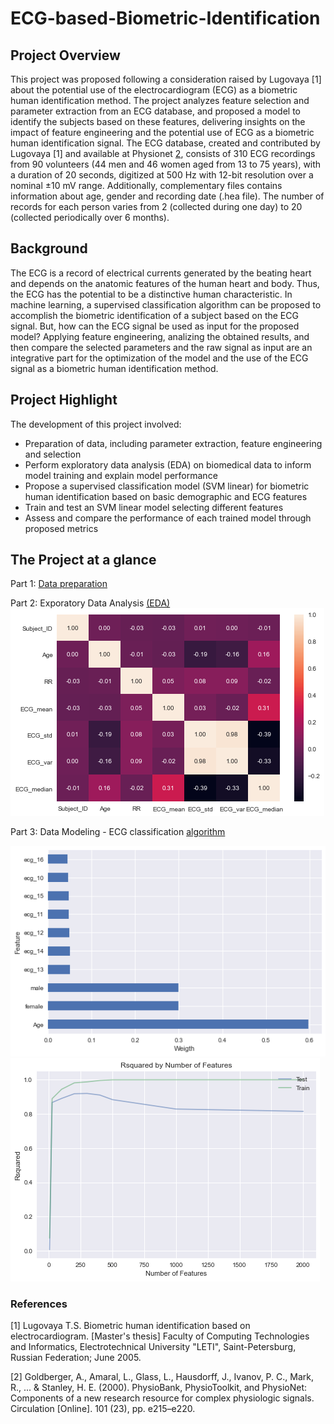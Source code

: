# ECG-based-Biometric-Identification

## Project Overview
This project was proposed following a consideration raised by Lugovaya [1] about the potential use of the electrocardiogram (ECG) as a biometric human identification method.
The project analyzes feature selection and parameter extraction from an ECG database, and proposed a model to identify the subjects based on these features, delivering insights on the impact of feature engineering and the potential use of ECG as a biometric human identification signal. 
The ECG database, created and contributed by Lugovaya [1] and available at Physionet [2](https://physionet.org/content/ecgiddb/1.0.0/), consists of 310 ECG recordings from 90 volunteers (44 men and 46 women aged from 13 to 75 years), with a duration of 20 seconds, digitized at 500 Hz with 12-bit resolution over a nominal ±10 mV range. Additionally, complementary files contains information about age, gender and recording date (.hea file). The number of records for each person varies from 2 (collected during one day) to 20 (collected periodically over 6 months).

## Background
The ECG is a record of electrical currents generated by the beating heart and depends on the anatomic features of the human heart and body. Thus, the ECG has the potential to be a distinctive human characteristic. In machine learning, a supervised classification algorithm can be proposed to accomplish the biometric identification of a subject based on the ECG signal. But, how can the ECG signal be used as input for the proposed model? Applying feature engineering, analizing the obtained results, and then compare the selected parameters and the raw signal as input are an integrative part for the optimization of the model and the use of the ECG signal as a biometric human identification method.

## Project Highlight
The development of this project involved:
* Preparation of data, including parameter extraction, feature engineering and selection 
* Perform exploratory data analysis (EDA) on biomedical data to inform model training and explain model performance
* Propose a supervised classification model (SVM linear) for biometric human identification based on basic demographic and ECG features
* Train and test an SVM linear model selecting different features
* Assess and compare the performance of each trained model through proposed metrics

## The Project at a glance

Part 1: [Data preparation](https://github.com/franciscoj-londonoh/ECG-based-Biometric-Identification/blob/main/Part1_DataPreparation.ipynb)

Part 2: Exporatory Data Analysis [(EDA)](https://github.com/franciscoj-londonoh/ECG-based-Biometric-Identification/blob/main/Part2_EDA.ipynb)
![EDA_heatmap](https://github.com/franciscoj-londonoh/ECG-based-Biometric-Identification/blob/main/Images/HeatMap.png)

Part 3: Data Modeling - ECG classification [algorithm](https://github.com/franciscoj-londonoh/ECG-based-Biometric-Identification/blob/main/Part3_DataModeling.ipynb)

![Feature_weights](https://github.com/franciscoj-londonoh/ECG-based-Biometric-Identification/blob/main/Images/Feature_weigth.png)
![Feature_impact](https://github.com/franciscoj-londonoh/ECG-based-Biometric-Identification/blob/main/Images/Feature_TrainImpact.png)


### References
[1] Lugovaya T.S. Biometric human identification based on electrocardiogram. [Master's thesis] Faculty of Computing Technologies and Informatics, Electrotechnical University "LETI", Saint-Petersburg, Russian Federation; June 2005.

[2] Goldberger, A., Amaral, L., Glass, L., Hausdorff, J., Ivanov, P. C., Mark, R., ... & Stanley, H. E. (2000). PhysioBank, PhysioToolkit, and PhysioNet: Components of a new research resource for complex physiologic signals. Circulation [Online]. 101 (23), pp. e215–e220.
